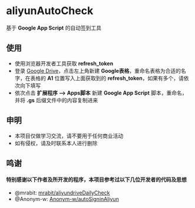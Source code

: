 # aliyunAutoCheck

基于 **Google App Script** 的自动签到工具

## 使用

* 使用浏览器开发者工具获取 **refresh_token**
* 登录 [Google Drive](https://drive.google.com)，点击左上角新建 **Google表格**，重命名表格为合适的名字，在表格的 **A1** 位置写入上面获取到的 **refresh_token**，如果有多个，请依次向下填写
* 依次点击 **扩展程序 --> Apps脚本** 新建 **Google App Script** 脚本，重命名，并将 **.gs** 后缀文件中的内容复制进来

## 申明

* 本项目仅做学习交流，请不要用于任何商业活动
* 如有侵权，请及时联系本人进行删除

## 鸣谢

#### 特别感谢以下作者及所开发的程序，本项目参考过以下几位开发者的代码及思想

* @mrabit: [mrabit/aliyundriveDailyCheck](https://github.com/mrabit/aliyundriveDailyCheck)
* @Anonym-w: [Anonym-w/autoSigninAliyun](https://github.com/Anonym-w/autoSigninAliyun)
